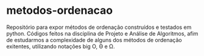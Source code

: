 # metodos-ordenacao
Repositório para expor métodos de ordenação construídos e testados em python.
Códigos feitos na disciplina de Projeto e Análise de Algoritmos, afim de estudarmos a complexidade de alguns dos métodos de ordenação exitentes, utilizando notações big O, Θ e  Ω.
